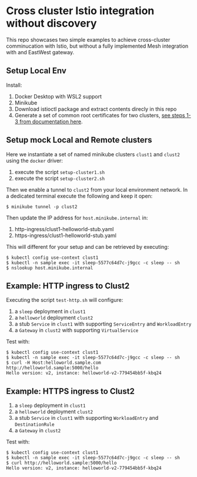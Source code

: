 # Cross cluster Istio integration without discovery

This repo showcases two simple examples to achieve cross-cluster comminucation with Istio, but without a fully implemented Mesh integration with and EastWest gateway.

## Setup Local Env

Install:

1. Docker Desktop with WSL2 support
2. Minikube
3. Download istioctl package and extract contents direcly in this repo
4. Generate a set of common root certificates for two clusters, [see steps 1-3 from documentation here](https://istio.io/latest/docs/tasks/security/cert-management/plugin-ca-cert/). 

## Setup mock Local and Remote clusters

Here we instantiate a set of named minikube clusters `clust1` and `clust2` using the `docker` driver:

1. execute the script `setup-cluster1.sh` 
2. execute the script `setup-cluster2.sh` 

Then we enable a tunnel to `clust2` from your local environment network.
In a dedicated terminal execute the following and keep it open:

```
$ minikube tunnel -p clust2
```

Then update the IP address for `host.minikube.internal` in:

1. http-ingress/clust1-helloworld-stub.yaml
2. https-ingress/clust1-helloworld-stub.yaml

This will different for your setup and can be retrieved by executing:

```
$ kubectl config use-context clust1
$ kubectl -n sample exec -it sleep-5577c64d7c-j9gcc -c sleep -- sh
$ nslookup host.minikube.internal
```

## Example: HTTP ingress to Clust2

Executing the script `test-http.sh` will configure:

1. a `sleep` deployment in `clust1`
2. a `helloworld` deployment `clust2` 
3. a stub `Service` in `clust1` with supporting `ServiceEntry` and `WorkloadEntry`
4. a `Gateway` in `clust2` with supporting `VirtualService` 

Test with:

```
$ kubectl config use-context clust1
$ kubectl -n sample exec -it sleep-5577c64d7c-j9gcc -c sleep -- sh
$ curl -H Host:helloworld.sample.com  http://helloworld.sample:5000/hello
Hello version: v2, instance: helloworld-v2-779454bb5f-kbq24
```

## Example: HTTPS ingress to Clust2

1. a `sleep` deployment in `clust1`
2. a `helloworld` deployment `clust2` 
3. a stub `Service` in `clust1` with supporting `WorkloadEntry` and `DestinationRule`
4. a `Gateway` in `clust2` 

Test with:

```
$ kubectl config use-context clust1
$ kubectl -n sample exec -it sleep-5577c64d7c-j9gcc -c sleep -- sh
$ curl http://helloworld.sample:5000/hello
Hello version: v2, instance: helloworld-v2-779454bb5f-kbq24
```
